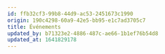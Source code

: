```yaml
---
id: ffb32cf3-99b8-44d9-ac53-2451673c1990
origin: 190c4298-60a9-42e5-bb95-e1c7ad3705c7
title: Événements
updated_by: b71323e2-4886-487c-ae66-1b1ef76b54d8
updated_at: 1641829178
---
```

